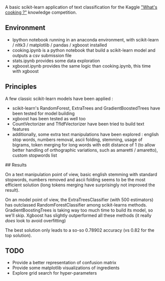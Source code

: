 A basic scikit-learn application of text classification for the Kaggle ["What's cooking ?"](https://www.kaggle.com/c/whats-cooking) knowledge competition. 

## Environment

- Ipython notebook running in an anaconda environment, with scikit-learn / nltk3 / matplotlib / pandas / xgboost installed
- cooking.ipynb is a python notebook that build a scikit-learn model and outputs a csv submission file
- stats.ipynb provides some data exploration
- xgboost.ipynb provides the same logic than cooking.ipynb, this time with xgboost

## Principles

A few classic scikit-learn models have been applied : 
- scikit-learn's RandomForest, ExtraTrees and GradientBoostedTrees have been tested for model building
- xgboost has been tested as well too
- CountVectorizer and TfIdfVectorizer have been tried to build text features
- additionally, some extra text manipulations have been explored : english stop words, numbers removal, ascii folding, stemming, usage of bigrams, token merging for long words with edit distance of 1 (to allow better handling of orthographic variations, such as amaretti / amaretto), custom stopwords list   

## Results

On a text manipulation point of view, basic english stemming with standard stopwords, numbers removed and ascii folding seems to be the most efficient solution (long tokens merging have surprisingly not improved the result).

On an model point of view, the ExtraTreesClassifier (with 500 estimators) has outclassed RandomForestClassifier among scikit-learns methods.
GradientBoostingTrees is taking way too much time to build its model, so we'll skip. 
Xgboost has slightly outperformed all these methods (it really _does_ look to avoid overfitting)

The best solution only leads to a so-so 0.78902 accuracy (vs 0.82 for the top solution).

## TODO

- Provide a better representation of confusion matrix
- Provide some matplotlib visualizations of ingredients
- Explore grid search for hyper-parameters
